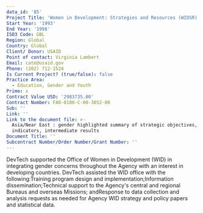 ```yaml
---
data_id: '85'
Project Title: 'Women in Development: Strategies and Resources (WIDSR)'
Start Year: '1993'
End Year: '1998'
ISO3 Code: GBL
Region: Global
Country: Global
Client/ Donor: USAID
Point of contact: Virginia Lambert
Email: cate@usaid.gov
Phone: (202) 712-1524
Is Current Project? (true/false): false
Practice Area:
  - Education, Gender and Youth
Prime: x
Contract Value USD: '2983735.00'
Contract Number: FAO-0100-C-00-3052-00
Sub: ''
Link: ''
Link to the document file: >-
  Asia/Near East : gender highlighted summary of strategic objectives,
  indicators, intermediate results
Document Title: ''
Subcontract Number/Order Number/Grant Number: ''
---
```


DevTech supported the Office of Women in Development (WID) in integrating gender concerns throughout the Agency with an interest in developing countries. DevTech assisted the WID office with the following:Training program design and implementation;Information dissemination;Technical support to the Agency's central and regional Bureaus and overseas Missions; andResponse to data collection and analysis requests as needed for Agency WID strategy and policy papers and statistical data.